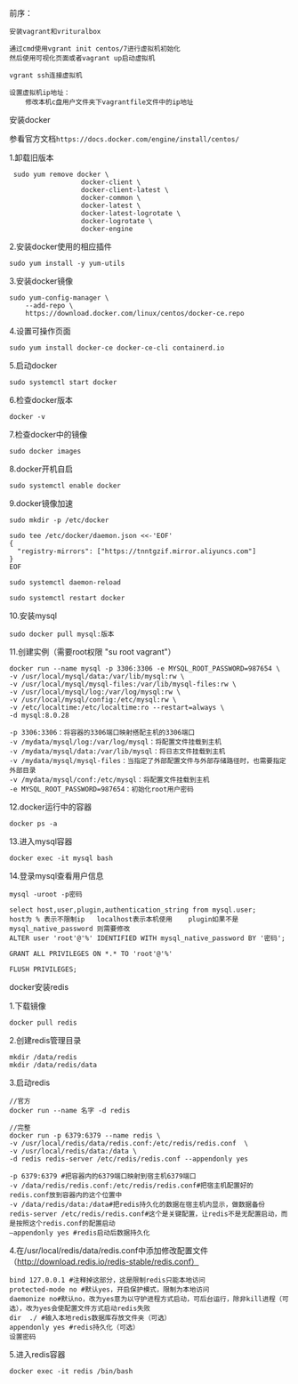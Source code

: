 前序：
```
安装vagrant和vrituralbox

通过cmd使用vgrant init centos/7进行虚拟机初始化
然后使用可视化页面或者vagrant up启动虚拟机

vgrant ssh连接虚拟机

设置虚拟机ip地址：
    修改本机c盘用户文件夹下vagrantfile文件中的ip地址
```

安装docker

参看官方文档`https://docs.docker.com/engine/install/centos/`

1.卸载旧版本

```
 sudo yum remove docker \
                  docker-client \
                  docker-client-latest \
                  docker-common \
                  docker-latest \
                  docker-latest-logrotate \
                  docker-logrotate \
                  docker-engine
```

2.安装docker使用的相应插件

```
sudo yum install -y yum-utils
```

3.安装docker镜像

```
sudo yum-config-manager \
    --add-repo \
    https://download.docker.com/linux/centos/docker-ce.repo
```

4.设置可操作页面
```
sudo yum install docker-ce docker-ce-cli containerd.io
```

5.启动docker

```
sudo systemctl start docker
```

6.检查docker版本

```
docker -v
```

7.检查docker中的镜像

```
sudo docker images
```

8.docker开机自启

```
sudo systemctl enable docker
```

9.docker镜像加速

```
sudo mkdir -p /etc/docker

sudo tee /etc/docker/daemon.json <<-'EOF'
{
  "registry-mirrors": ["https://tnntgzif.mirror.aliyuncs.com"]
}
EOF

sudo systemctl daemon-reload

sudo systemctl restart docker
```

10.安装mysql

```
sudo docker pull mysql:版本
```

11.创建实例（需要root权限 "su root  vagrant"）

```
docker run --name mysql -p 3306:3306 -e MYSQL_ROOT_PASSWORD=987654 \
-v /usr/local/mysql/data:/var/lib/mysql:rw \
-v /usr/local/mysql/mysql-files:/var/lib/mysql-files:rw \
-v /usr/local/mysql/log:/var/log/mysql:rw \
-v /usr/local/mysql/config:/etc/mysql:rw \
-v /etc/localtime:/etc/localtime:ro --restart=always \
-d mysql:8.0.28

-p 3306:3306：将容器的3306端口映射搭配主机的3306端口
-v /mydata/mysql/log:/var/log/mysql：将配置文件挂载到主机
-v /mydata/mysql/data:/var/lib/mysql：将日志文件挂载到主机
-v /mydata/mysql/mysql-files：当指定了外部配置文件与外部存储路径时，也需要指定外部目录
-v /mydata/mysql/conf:/etc/mysql：将配置文件挂载到主机
-e MYSQL_ROOT_PASSWORD=987654：初始化root用户密码
```

12.docker运行中的容器

```
docker ps -a
```

13.进入mysql容器

```
docker exec -it mysql bash
```

14.登录mysql查看用户信息

```
mysql -uroot -p密码

select host,user,plugin,authentication_string from mysql.user;
host为 % 表示不限制ip   localhost表示本机使用    plugin如果不是mysql_native_password 则需要修改
ALTER user 'root'@'%' IDENTIFIED WITH mysql_native_password BY '密码';

GRANT ALL PRIVILEGES ON *.* TO 'root'@'%'

FLUSH PRIVILEGES;  
```





docker安装redis

1.下载镜像

```
docker pull redis
```

2.创建redis管理目录

```
mkdir /data/redis
mkdir /data/redis/data
```

3.启动redis

```
//官方
docker run --name 名字 -d redis

//完整
docker run -p 6379:6379 --name redis \
-v /usr/local/redis/data/redis.conf:/etc/redis/redis.conf  \
-v /usr/local/redis/data:/data \
-d redis redis-server /etc/redis/redis.conf --appendonly yes

-p 6379:6379 #把容器内的6379端口映射到宿主机6379端口
-v /data/redis/redis.conf:/etc/redis/redis.conf#把宿主机配置好的redis.conf放到容器内的这个位置中
-v /data/redis/data:/data#把redis持久化的数据在宿主机内显示，做数据备份
redis-server /etc/redis/redis.conf#这个是关键配置，让redis不是无配置启动，而是按照这个redis.conf的配置启动
–appendonly yes #redis启动后数据持久化
```

4.在/usr/local/redis/data/redis.conf中添加修改配置文件（http://download.redis.io/redis-stable/redis.conf）

```
bind 127.0.0.1 #注释掉这部分，这是限制redis只能本地访问
protected-mode no #默认yes，开启保护模式，限制为本地访问
daemonize no#默认no，改为yes意为以守护进程方式启动，可后台运行，除非kill进程（可选），改为yes会使配置文件方式启动redis失败
dir  ./ #输入本地redis数据库存放文件夹（可选）
appendonly yes #redis持久化（可选）
设置密码
```

5.进入redis容器

```
docker exec -it redis /bin/bash
```

